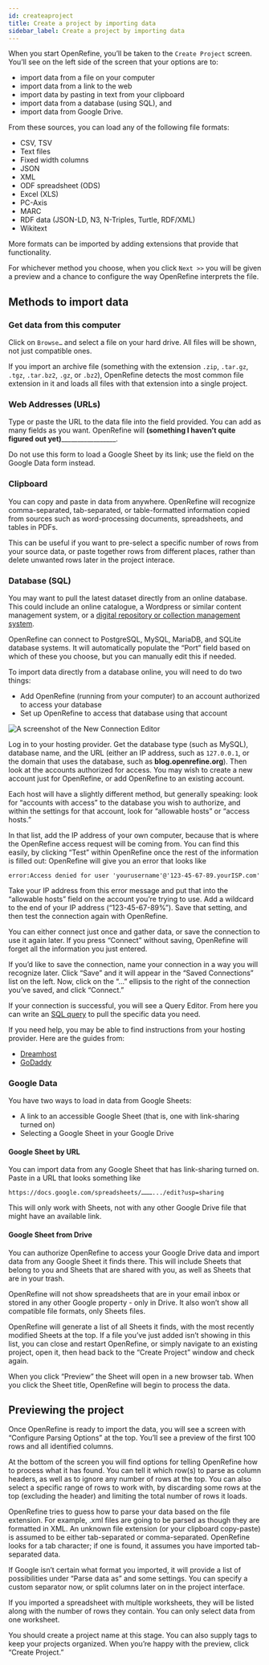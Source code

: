 ```yaml
---
id: createaproject
title: Create a project by importing data
sidebar_label: Create a project by importing data
---
```


When you start OpenRefine, you’ll be taken to the `Create Project` screen. You’ll see on the left side of the screen that your options are to: 



*   import data from a file on your computer
*   import data from a link to the web
*   import data by pasting in text from your clipboard
*   import data from a database (using SQL), and
*   import data from Google Drive. 

From these sources, you can load any of the following file formats:



*   CSV, TSV
*   Text files
*   Fixed width columns
*   JSON
*   XML
*   ODF spreadsheet (ODS)
*   Excel (XLS)
*   PC-Axis
*   MARC
*   RDF data (JSON-LD, N3, N-Triples, Turtle, RDF/XML)
*   Wikitext

More formats can be imported by adding extensions that provide that functionality. 

For whichever method you choose, when you click `Next >>` you will be given a preview and a chance to configure the way OpenRefine interprets the file.  


## Methods to import data


### Get data from this computer

Click on `Browse…` and select a file on your hard drive. All files will be shown, not just compatible ones. 

If you import an archive file (something with the extension `.zip`, `.tar.gz`, `.tgz`, `.tar.bz2`, `.gz`, or `.bz2`), OpenRefine detects the most common file extension in it and loads all files with that extension into a single project.


### Web Addresses (URLs)

Type or paste the URL to the data file into the field provided. You can add as many fields as you want. OpenRefine will ____(something I haven’t quite figured out yet)_____________________. 

Do not use this form to load a Google Sheet by its link; use the field on the Google Data form instead. 


### Clipboard

You can copy and paste in data from anywhere. OpenRefine will recognize comma-separated, tab-separated, or table-formatted information copied from sources such as word-processing documents, spreadsheets, and tables in PDFs. 

This can be useful if you want to pre-select a specific number of rows from your source data, or paste together rows from different places, rather than delete unwanted rows later in the project interace. 


### Database (SQL)

You may want to pull the latest dataset directly from an online database. This could include an online catalogue, a Wordpress or similar content management system, or a [digital repository or collection management system](https://bits.ashleyblewer.com/blog/2017/08/09/collection-management-system-collection/).

OpenRefine can connect to PostgreSQL, MySQL, MariaDB, and SQLite database systems. It will automatically populate the “Port” field based on which of these you choose, but you can manually edit this if needed.

To import data directly from a database online, you will need to do two things:


*   Add OpenRefine (running from your computer) to an account authorized to access your database
*   Set up OpenRefine to access that database using that account 


![A screenshot of the New Connection Editor](img/databaseconnect.jpg "The New Connection Editor")


Log in to your hosting provider. Get the database type (such as MySQL), database name, and the URL (either an IP address, such as `127.0.0.1`, or the domain that uses the database, such as **blog.openrefine.org**). Then look at the accounts authorized for access. You may wish to create a new account just for OpenRefine, or add OpenRefine to an existing account. 

Each host will have a slightly different method, but generally speaking: look for “accounts with access” to the database you wish to authorize, and within the settings for that account, look for “allowable hosts” or “access hosts.” 

In that list, add the IP address of your own computer, because that is where the OpenRefine access request will be coming from. You can find this easily, by clicking “Test” within OpenRefine once the rest of the information is filled out: OpenRefine will give you an error that looks like 

``` error:Access denied for user 'yourusername'@'123-45-67-89.yourISP.com' ```

Take your IP address from this error message and put that into the “allowable hosts” field on the account you’re trying to use. Add a wildcard to the end of your IP address (“123-45-67-89%”). Save that setting, and then test the connection again with OpenRefine.

You can either connect just once and gather data, or save the connection to use it again later. If you press “Connect” without saving, OpenRefine will forget all the information you just entered. 

If you’d like to save the connection, name your connection in a way you will recognize later. Click “Save” and it will appear in the “Saved Connections” list on the left. Now, click on the “...” ellipsis to the right of the connection you’ve saved, and click “Connect.” 

If your connection is successful, you will see a Query Editor. From here you can write an [SQL query](https://www.w3schools.com/sql/) to pull the specific data you need. 

If you need help, you may be able to find instructions from your hosting provider. Here are the guides from:



*   [Dreamhost](https://help.dreamhost.com/hc/en-us/articles/214883058-How-do-I-connect-to-my-database-using-a-third-party-program-)
*   [GoDaddy](https://ca.godaddy.com/help/connect-remotely-to-a-mysql-database-in-my-linux-hosting-account-16103)


### Google Data

You have two ways to load in data from Google Sheets:



*   A link to an accessible Google Sheet (that is, one with link-sharing turned on)
*   Selecting a Google Sheet in your Google Drive


#### Google Sheet by URL

You can import data from any Google Sheet that has link-sharing turned on. Paste in a URL that looks something like

```https://docs.google.com/spreadsheets/……….../edit?usp=sharing```

This will only work with Sheets, not with any other Google Drive file that might have an available link. 


#### Google Sheet from Drive

You can authorize OpenRefine to access your Google Drive data and import data from any Google Sheet it finds there. This will include Sheets that belong to you and Sheets that are shared with you, as well as Sheets that are in your trash. 

OpenRefine will not show spreadsheets that are in your email inbox or stored in any other Google property - only in Drive. It also won’t show all compatible file formats, only Sheets files.

OpenRefine will generate a list of all Sheets it finds, with the most recently modified Sheets at the top. If a file you’ve just added isn’t showing in this list, you can close and restart OpenRefine, or simply navigate to an existing project, open it, then head back to the “Create Project” window and check again. 

When you click “Preview” the Sheet will open in a new browser tab. When you click the Sheet title, OpenRefine will begin to process the data.


## Previewing the project

Once OpenRefine is ready to import the data, you will see a screen with “Configure Parsing Options” at the top. You’ll see a preview of the first 100 rows and all identified columns. 

At the bottom of the screen you will find options for telling OpenRefine how to process what it has found. You can tell it which row(s) to parse as column headers, as well as to ignore any number of rows at the top. You can also select a specific range of rows to work with, by discarding some rows at the top (excluding the header) and limiting the total number of rows it loads.

OpenRefine tries to guess how to parse your data based on the file extension. For example, .xml files are going to be parsed as though they are formatted in XML. An unknown file extension (or your clipboard copy-paste) is assumed to be either tab-separated or comma-separated. OpenRefine looks for a tab character; if one is found, it assumes you have imported tab-separated data.

If Google isn’t certain what format you imported, it will provide a list of possibilities under “Parse data as” and some settings. You can specify a custom separator now, or split columns later on in the project interface. 

If you imported a spreadsheet with multiple worksheets, they will be listed along with the number of rows they contain. You can only select data from one worksheet. 

You should create a project name at this stage. You can also supply tags to keep your projects organized. When you’re happy with the preview, click “Create Project.”